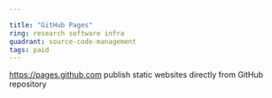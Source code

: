 ```yaml
---

title: "GitHub Pages"
ring: research software infra
quadrant: source-code-management
tags: paid
---
```

https://pages.github.com
publish static websites directly from GitHub repository
